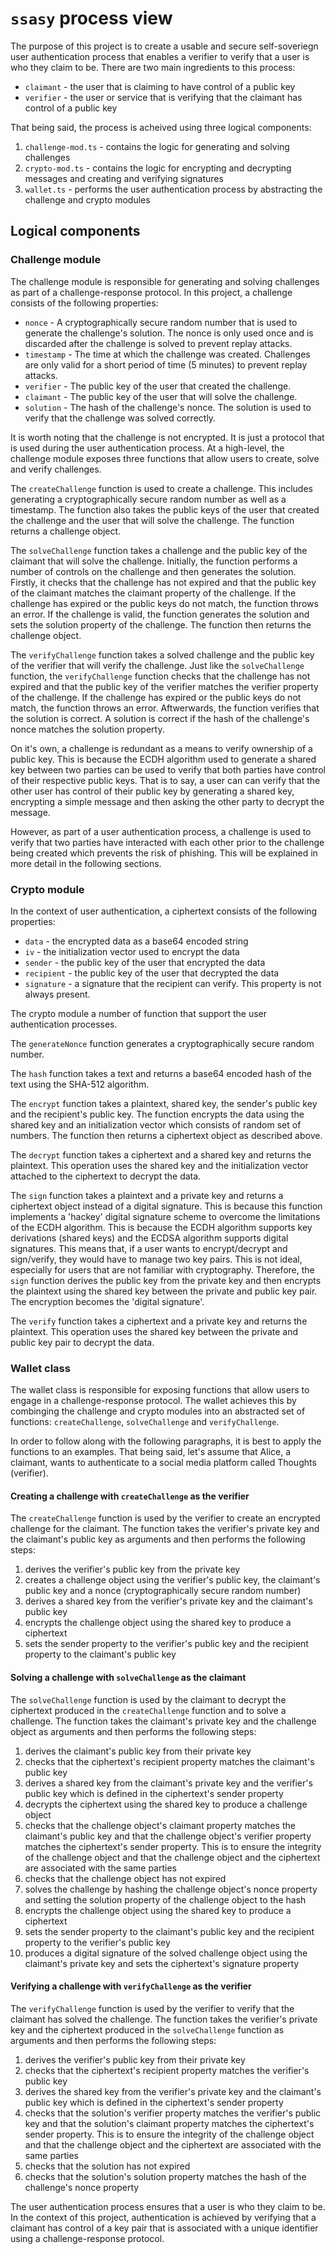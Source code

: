 # `ssasy` process view

The purpose of this project is to create a usable and secure self-soveriegn user authentication process that enables a verifier to verify that a user is who they claim to be. There are two main ingredients to this process:

- `claimant` - the user that is claiming to have control of a public key
- `verifier` - the user or service that is verifying that the claimant has control of a public key

That being said, the process is acheived using three logical components:

1. `challenge-mod.ts` - contains the logic for generating and solving challenges
2. `crypto-mod.ts` - contains the logic for encrypting and decrypting messages and creating and verifying signatures
3. `wallet.ts` - performs the user authentication process by abstracting the challenge and crypto modules

## Logical components

### Challenge module

The challenge module is responsible for generating and solving challenges as part of a challenge-response protocol. In this project, a challenge consists of the following properties:

- `nonce` - A cryptographically secure random number that is used to generate the challenge's solution. The nonce is only used once and is discarded after the challenge is solved to prevent replay attacks.
- `timestamp` - The time at which the challenge was created. Challenges are only valid for a short period of time (5 minutes) to prevent replay attacks.
- `verifier` - The public key of the user that created the challenge.
- `claimant` - The public key of the user that will solve the challenge.
- `solution` - The hash of the challenge's nonce. The solution is used to verify that the challenge was solved correctly.

It is worth noting that the challenge is not encrypted. It is just a protocol that is used during the user authentication process. At a high-level, the challenge module exposes three functions that allow users to create, solve and verify challenges.

The `createChallenge` function is used to create a challenge. This includes generating a cryptographically secure random number as well as a timestamp. The function also takes the public keys of the user that created the challenge and the user that will solve the challenge. The function returns a challenge object.

The `solveChallenge` function takes a challenge and the public key of the claimant that will solve the challenge. Initially, the function performs a number of controls on the challenge and then generates the solution. Firstly, it checks that the challenge has not expired and that the public key of the claimant matches the claimant property of the challenge. If the challenge has expired or the public keys do not match, the function throws an error. If the challenge is valid, the function generates the solution and sets the solution property of the challenge. The function then returns the challenge object.

The `verifyChallenge` function takes a solved challenge and the public key of the verifier that will verify the challenge. Just like the `solveChallenge` function, the `verifyChallenge` function checks that the challenge has not expired and that the public key of the verifier matches the verifier property of the challenge. If the challenge has expired or the public keys do not match, the function throws an error. Aftwerwards, the function verifies that the solution is correct. A solution is correct if the hash of the challenge's nonce matches the solution property.

On it's own, a challenge is redundant as a means to verify ownership of a public key. This is because the ECDH algorithm used to generate a shared key between two parties can be used to verify that both parties have control of their respective public keys. That is to say, a user can can verify that the other user has control of their public key by generating a shared key, encrypting a simple message and then asking the other party to decrypt the message.

However, as part of a user authentication process, a challenge is used to verify that two parties have interacted with each other prior to the challenge being created which prevents the risk of phishing. This will be explained in more detail in the following sections.

### Crypto module

In the context of user authentication, a ciphertext consists of the following properties:

- `data` - the encrypted data as a base64 encoded string
- `iv` - the initialization vector used to encrypt the data
- `sender` - the public key of the user that encrypted the data
- `recipient` - the public key of the user that decrypted the data
- `signature` - a signature that the recipient can verify. This property is not always present.

The crypto module a number of function that support the user authentication processes.

The `generateNonce` function generates a cryptographically secure random number.

The `hash` function takes a text and returns a base64 encoded hash of the text using the SHA-512 algorithm.

The `encrypt` function takes a plaintext, shared key, the sender's public key and the recipient's public key. The function encrypts the data using the shared key and an initialization vector which consists of random set of numbers. The function then returns a ciphertext object as described above.

The `decrypt` function takes a ciphertext and a shared key and returns the plaintext. This operation uses the shared key and the initialization vector attached to the ciphertext to decrypt the data.

The `sign` function takes a plaintext and a private key and returns a ciphertext object instead of a digital signature. This is because this function implements a 'hackey' digital signature scheme to overcome the limitations of the ECDH algorithm. This is because the ECDH algorithm supports key derivations (shared keys) and the ECDSA algorithm supports digital signatures. This means that, if a user wants to encrypt/decrypt and sign/verify, they would have to manage two key pairs. This is not ideal, especially for users that are not familiar with cryptography. Therefore, the `sign` function derives the public key from the private key and then encrypts the plaintext using the shared key between the private and public key pair. The encryption becomes the 'digital signature'.

The `verify` function takes a ciphertext and a private key and returns the plaintext. This operation uses the shared key between the private and public key pair to decrypt the data.

### Wallet class

The wallet class is responsible for exposing functions that allow users to engage in a challenge-response protocol. The wallet achieves this by combinging the challenge and crypto modules into an abstracted set of functions: `createChallenge`, `solveChallenge` and `verifyChallenge`.

In order to follow along with the following paragraphs, it is best to apply the functions to an examples. That being said, let's assume that Alice, a claimant, wants to authenticate to a social media platform called Thoughts (verifier).

#### Creating a challenge with `createChallenge` as the verifier

The `createChallenge` function is used by the verifier to create an encrypted challenge for the claimant. The function takes the verifier's private key and the claimant's public key as arguments and then performs the following steps:

1. derives the verifier's public key from the private key
2. creates a challenge object using the verifier's public key, the claimant's public key and a nonce (cryptographically secure random number)
3. derives a shared key from the verifier's private key and the claimant's public key
4. encrypts the challenge object using the shared key to produce a ciphertext
5. sets the sender property to the verifier's public key and the recipient property to the claimant's public key

#### Solving a challenge with `solveChallenge` as the claimant

The `solveChallenge` function is used by the claimant to decrypt the ciphertext produced in the `createChallenge` function and to solve a challenge. The function takes the claimant's private key and the challenge object as arguments and then performs the following steps:

1. derives the claimant's public key from their private key
2. checks that the ciphertext's recipient property matches the claimant's public key
3. derives a shared key from the claimant's private key and the verifier's public key which is defined in the ciphertext's sender property
4. decrypts the ciphertext using the shared key to produce a challenge object
5. checks that the challenge object's claimant property matches the claimant's public key and that the challenge object's verifier property matches the ciphertext's sender property. This is to ensure the integrity of the challenge object and that the challenge object and the ciphertext are associated with the same parties
6. checks that the challenge object has not expired
7. solves the challenge by hashing the challenge object's nonce property and setting the solution property of the challenge object to the hash
8. encrypts the challenge object using the shared key to produce a ciphertext
9. sets the sender property to the claimant's public key and the recipient property to the verifier's public key
10. produces a digital signature of the solved challenge object using the claimant's private key and sets the ciphertext's signature property

#### Verifying a challenge with `verifyChallenge` as the verifier

The `verifyChallenge` function is used by the verifier to verify that the claimant has solved the challenge. The function takes the verifier's private key and the ciphertext produced in the `solveChallenge` function as arguments and then performs the following steps:

1. derives the verifier's public key from their private key
2. checks that the ciphertext's recipient property matches the verifier's public key
3. derives the shared key from the verifier's private key and the claimant's public key which is defined in the ciphertext's sender property
4. checks that the solution's verifier property matches the verifier's public key and that the solution's claimant property matches the ciphertext's sender property. This is to ensure the integrity of the challenge object and that the challenge object and the ciphertext are associated with the same parties
5. checks that the solution has not expired
6. checks that the solution's solution property matches the hash of the challenge's nonce property

The user authentication process ensures that a user is who they claim to be. In the context of this project, authentication is achieved by verifying that a claimant has control of a key pair that is associated with a unique identifier using a challenge-response protocol.

